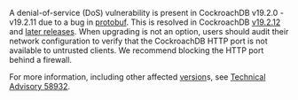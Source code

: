 A denial-of-service (DoS) vulnerability is present in CockroachDB v19.2.0 - v19.2.11 due to a bug in [protobuf](https://github.com/gogo/protobuf). This is resolved in CockroachDB [v19.2.12](../releases/v19.2.12.html) and [later releases](../releases/#production-releases). When upgrading is not an option, users should audit their network configuration to verify that the CockroachDB HTTP port is not available to untrusted clients. We recommend blocking the HTTP port behind a firewall.

For more information, including other affected [version](cluster-settings.html#setting-version)s, see [Technical Advisory 58932](../advisories/a58932.html).